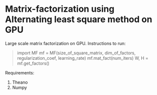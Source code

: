 # Matrix-factorization using Alternating least square method on GPU

Large scale matrix factorization on GPU. Instructions to run:

> import MF
> mf = MF(size_of_square_matrix, dim_of_factors, regularization_coef, learning_rate)
> mf.mat_fact(num_iters)
> W, H = mf.get_factors()

Requirements:

1. Theano
2. Numpy

